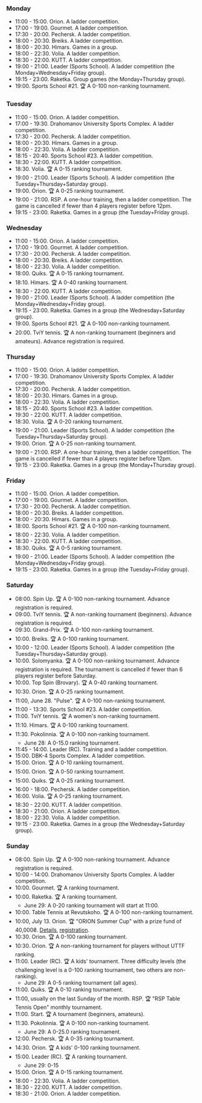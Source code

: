 
<h3 id="monday">Monday</h3>

* 11:00 - 15:00. Orion. A ladder competition.
* 17:00 - 19:00. Gourmet. A ladder competition.
* 17:30 - 20:00. Pechersk. A ladder competition.
* 18:00 - 20:30. Breiks. A ladder competition.
* 18:00 - 20:30. Himars. Games in a group.
* 18:00 - 22:30. Volia. A ladder competition.
* 18:30 - 22:00. KUTT. A ladder competition.
* 19:00 - 21:00. Leader (Sports School). A ladder competition (the Monday+Wednesday+Friday group).
* 19:15 - 23:00. Raketka. Group games (the Monday+Thursday group).
* 19:00. Sports School #21. 🏆 A 0-100 non-ranking tournament.

<h3 id="tuesday">Tuesday</h3>

* 11:00 - 15:00. Orion. A ladder competition.
* 17:00 - 19:30. Drahomanov University Sports Complex. A ladder competition.
* 17:30 - 20:00. Pechersk. A ladder competition.
* 18:00 - 20:30. Himars. Games in a group.
* 18:00 - 22:30. Volia. A ladder competition.
* 18:15 - 20:40. Sports School #23. A ladder competition.
* 18:30 - 22:00. KUTT. A ladder competition.
* 18:30. Volia. 🏆 A 0-15 ranking tournament.
* 19:00 - 21:00. Leader (Sports School). A ladder competition (the Tuesday+Thursday+Saturday group).
* 19:00. Orion. 🏆 A 0-25 ranking tournament.
* 19:00 - 21:00. RSP. A one-hour training, then a ladder competition. The game is cancelled if fewer than 4 players register before 12pm.
* 19:15 - 23:00. Raketka. Games in a group (the Tuesday+Friday group).

<h3 id="wednesday">Wednesday</h3>

* 11:00 - 15:00. Orion. A ladder competition.
* 17:00 - 19:00. Gourmet. A ladder competition.
* 17:30 - 20:00. Pechersk. A ladder competition.
* 18:00 - 20:30. Breiks. A ladder competition.
* 18:00 - 22:30. Volia. A ladder competition.
* 18:00. Quiks. 🏆 A 0-15 ranking tournament.
* 18:10. Himars. 🏆 A 0-40 ranking tournament.
* 18:30 - 22:00. KUTT. A ladder competition.
* 19:00 - 21:00. Leader (Sports School). A ladder competition (the Monday+Wednesday+Friday group).
* 19:15 - 23:00. Raketka. Games in a group (the Wednesday+Saturday group).
* 19:00. Sports School #21. 🏆 A 0-100 non-ranking tournament.
* 20:00. TviY tennis. 🏆 A non-ranking tournament (beginners and amateurs). Advance registration is required.

<h3 id="thursday">Thursday</h3>

* 11:00 - 15:00. Orion. A ladder competition.
* 17:00 - 19:30. Drahomanov University Sports Complex. A ladder competition.
* 17:30 - 20:00. Pechersk. A ladder competition.
* 18:00 - 20:30. Himars. Games in a group.
* 18:00 - 22:30. Volia. A ladder competition.
* 18:15 - 20:40. Sports School #23. A ladder competition.
* 19:30 - 22:00. KUTT. A ladder competition.
* 18:30. Volia. 🏆 A 0-20 ranking tournament.
* 19:00 - 21:00. Leader (Sports School). A ladder competition (the Tuesday+Thursday+Saturday group).
* 19:00. Orion. 🏆 A 0-25 non-ranking tournament.
* 19:00 - 21:00. RSP. A one-hour training, then a ladder competition. The game is cancelled if fewer than 4 players register before 12pm.
* 19:15 - 23:00. Raketka. Games in a group (the Monday+Thursday group).

<h3 id="friday">Friday</h3>

* 11:00 - 15:00. Orion. A ladder competition.
* 17:00 - 19:00. Gourmet. A ladder competition.
* 17:30 - 20:00. Pechersk. A ladder competition.
* 18:00 - 20:30. Breiks. A ladder competition.
* 18:00 - 20:30. Himars. Games in a group.
* 18:00. Sports School #21. 🏆 A 0-100 non-ranking tournament.
* 18:00 - 22:30. Volia. A ladder competition.
* 18:30 - 22:00. KUTT. A ladder competition.
* 18:30. Quiks. 🏆 A 0-5 ranking tournament.
* 19:00 - 21:00. Leader (Sports School). A ladder competition (the Monday+Wednesday+Friday group).
* 19:15 - 23:00. Raketka. Games in a group (the Tuesday+Friday group).

<h3 id="saturday">Saturday</h3>

* 08:00. Spin Up. 🏆 A 0-100 non-ranking tournament. Advance registration is required.
* 09:00. TviY tennis. 🏆 A non-ranking tournament (beginners). Advance registration is required.
* 09:30. Grand-Prix. 🏆 A 0-100 non-ranking tournament.
* 10:00. Breiks. 🏆 A 0-100 ranking tournament.
* 10:00 - 12:00. Leader (Sports School). A ladder competition (the Tuesday+Thursday+Saturday group).
* 10:00. Solomyanka. 🏆 A 0-100 non-ranking tournament. Advance registration is required. The tournament is cancelled if fewer than 6 players register before Saturday.
* 10:00. Top Spin (Brovary). 🏆 A 0-40 ranking tournament.
* 10:30. Orion. 🏆 A 0-25 ranking tournament.
* 11:00, June 28. "Pulse". 🏆 A 0-100 non-ranking tournament.
* 11:00 - 13:30. Sports School #23. A ladder competition.
* 11:00. TviY tennis. 🏆 A women's non-ranking tournament.
* 11:10. Himars. 🏆 A 0-100 ranking tournament.
* 11:30. Pokolinnia. 🏆 A 0-100 non-ranking tournament.
  * June 28: A 0-15.0 ranking tournament.
* 11:45 - 14:00. Leader (RC). Training and a ladder competition.
* 15:00. DBK-4 Sports Complex. A ladder competition.
* 15:00. Orion. 🏆 A 0-10 ranking tournament.
* 15:00. Orion. 🏆 A 0-50 ranking tournament.
* 15:00. Quiks. 🏆 A 0-25 ranking tournament.
* 16:00 - 18:00. Pechersk. A ladder competition.
* 16:00. Volia. 🏆 A 0-25 ranking tournament.
* 18:30 - 22:00. KUTT. A ladder competition.
* 18:30 - 21:00. Orion. A ladder competition.
* 18:00 - 22:30. Volia. A ladder competition.
* 19:15 - 23:00. Raketka. Games in a group (the Wednesday+Saturday group).

<h3 id="sunday">Sunday</h3>

* 08:00. Spin Up. 🏆 A 0-100 non-ranking tournament. Advance registration is required.
* 10:00 - 14:00. Drahomanov University Sports Complex. A ladder competition.
* 10:00. Gourmet. 🏆 A ranking tournament.
* 10:00. Raketka. 🏆 A ranking tournament.
  * June 29: A 0-20 ranking tournament will start at 11:00.
* 10:00. Table Tennis at Revutskoho. 🏆 A 0-100 non-ranking tournament.
* 10:00, July 13. Orion. 🏆 "ORION Summer Cup" with a prize fund of 40,000₴. [Details](https://t.me/chatorion/21155), [registration](https://forms.gle/myxj1Jx9yEUYTnQ76).
* 10:30. Orion. 🏆 A 0-100 ranking tournament.
* 10:30. Orion. 🏆 A non-ranking tournament for players without UTTF ranking.
* 11:00. Leader (RC). 🏆 A kids' tournament. Three difficulty levels (the challenging level is a 0-100 ranking tournament, two others are non-ranking).
  * June 29: A 0-5 ranking tournament (all ages).
* 11:00. Quiks. 🏆 A 0-10 ranking tournament.
* 11:00, usually on the last Sunday of the month. RSP. 🏆 "RSP Table Tennis Open" monthly tournament.
* 11:00. Start. 🏆 A tournament (beginners, amateurs).
* 11:30. Pokolinnia. 🏆 A 0-100 non-ranking tournament.
  * June 29: A 0-25.0 ranking tournament.
* 12:00. Pechersk. 🏆 A 0-35 ranking tournament.
* 14:30. Orion. 🏆 A kids' 0-100 ranking tournament.
* 15:00. Leader (RC). 🏆 A ranking tournament.
  * June 29: 0-15
* 15:00. Orion. 🏆 A 0-15 ranking tournament.
* 18:00 - 22:30. Volia. A ladder competition.
* 18:30 - 22:00. KUTT. A ladder competition.
* 18:30 - 21:00. Orion. A ladder competition.
